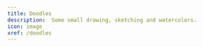 ```yaml
---
title: Doodles
description:  Some small drawing, sketching and watercolors.
icon: image
xref: /doodles
---
```


